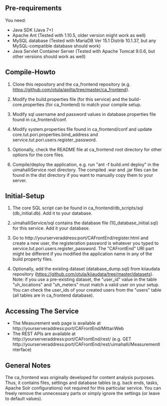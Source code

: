 Pre-requirements
----------------
You need:
- Java SDK (Java 7+)
- Apache Ant (Tested with 1.10.5, older version might work as well)
- MySQL database (Tested with MariaDB Ver 15.1 Distrib 10.1.37, but any MySQL-compatible database should work)
- Java Servlet Container Server (Tested with Apache Tomcat 9.0.6, but other versions should work as well)

Compile-Howto
-------------

1) Clone this repository and the ca_frontend repository (e.g. https://github.com/otula/apilta/tree/master/ca_frontend).

2) Modify the build.properties file (for this service) and the build-core.properties (for ca_frontend) to match your compile setup.

3) Modify sql username and password values in database.properties file found in ca_frontend/conf.

4) Modify system.properties file found in ca_frontend/conf and update core.tut.pori.properties.bind_address and service.tut.pori.users.register_password.

5) Optionally, check the README file at ca_frontend root directory for other options for the core files.

6) Compile/deploy the application, e.g. run "ant -f build.xml deploy" in the uimahalliService root directory. The compiled .war and .jar files can be found in the dist directory if you want to manually copy them to your server.

Initial-Setup
-------------

1) The core SQL script can be found in ca_frontend/db_scripts/sql (db_initial.db). Add it to your database.

2) uimahalliService/sql contains the database file (10_database_initial.sql) for this service. Add it your database.

4) Go to http://yourserveraddress:port/CAFrontEnd/register.html and create a new user, the registeration password is whatever you typed to service.tut.pori.users.register_password. The "CAFrontEnd" URI part might be different if you modified the application name in any of the build property files.

3) Optionally, add the existing dataset (database_dump.sql) from kiiaudata repository (https://github.com/otula/kiiaudata/tree/master/datasets). Note: if you use a pre-existing dataset, the "user_id" value in the table "uh_locations" and "uh_meters" must match a valid user on your setup. You can check the user_ids of your created users from the "users" table (all tables are in ca_frontend database).

Accessing The Service
---------------------

- The Measurement web page is available at http://yourserveraddress:port/CAFrontEnd/MittariWeb
- The REST APIs are available at http://yourserveraddress:port/CAFrontEnd/rest/ (e.g. GET http://yourserveraddress:port/CAFrontEnd/rest/uimahalli/MeasurementInterface)

General Notes
-------------

The ca_frontend was originally developed for content analysis purposes. Thus, it contains files, settings and database tables (e.g. back ends, tasks, Apache Solr configurations) not required for this particular service. You can freely remove the unnecessary parts or simply ignore the settings (or leave to default values).

